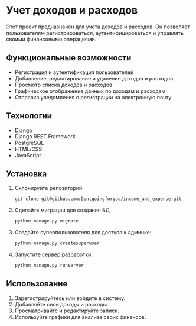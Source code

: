 # Учет доходов и расходов

Этот проект предназначен для учета доходов и расходов. Он позволяет пользователям регистрироваться, аутентифицироваться
и управлять своими финансовыми операциями.

## Функциональные возможности

- Регистрация и аутентификация пользователей
- Добавление, редактирование и удаление доходов и расходов
- Просмотр списка доходов и расходов
- Графическое отображение данных по доходам и расходам
- Отправка уведомления о регистрации на электронную почту

## Технологии

- Django
- Django REST Framework
- PostgreSQL
- HTML/CSS
- JavaScript

## Установка

1. Склонируйте репозиторий:
   ```bash
   git clone git@github.com:Dontgoingforyou/income_and_expense.git

2. Сделайте миграции для создания БД
   ```bash
   python manage.py migrate

3. Создайте суперпользователя для доступа к админке:
   ```bash
   python manage.py createsuperuser

4. Запустите сервер разработки:
   ```bash
   python manage.py runserver

## Использование

1. Зарегистрируйтесь или войдите в систему.
2. Добавляйте свои доходы и расходы.
3. Просматривайте и редактируйте записи.
4. Используйте графики для анализа своих финансов.


